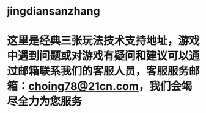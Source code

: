 # jingdiansanzhang
# 这里是经典三张玩法技术支持地址，游戏中遇到问题或对游戏有疑问和建议可以通过邮箱联系我们的客服人员，客服服务邮箱：choing78@21cn.com，我们会竭尽全力为您服务
